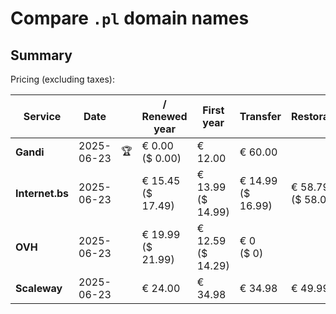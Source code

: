 # Compare `.pl` domain names

## Summary

Pricing (excluding taxes):

| Service | Date |  | / Renewed year | First year | Transfer | Restoration |
|--|--|--|--|--|--|--|
| **Gandi** | 2025-06-23 | 🏆 | € 0.00<br>($ 0.00) | € 12.00 | € 60.00 |  |
| **Internet.bs** | 2025-06-23 |  | € 15.45<br>($ 17.49) | € 13.99<br>($ 14.99) | € 14.99<br>($ 16.99) | € 58.79<br>($ 58.05) |
| **OVH** | 2025-06-23 |  | € 19.99<br>($ 21.99) | € 12.59<br>($ 14.29) | € 0<br>($ 0) |  |
| **Scaleway** | 2025-06-23 |  | € 24.00 | € 34.98 | € 34.98 | € 49.99 |
